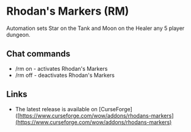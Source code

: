 Rhodan's Markers (RM)
=====================

Automation sets Star on the Tank and Moon on the Healer any 5 player dungeon.

Chat commands
-------------

* /rm on - activates Rhodan's Markers
* /rm off - deactivates Rhodan's Markers

Links
-----

* The latest release is available on [CurseForge]([https://www.curseforge.com/wow/addons/rhodans-markers](https://www.curseforge.com/wow/addons/rhodans-markers)
